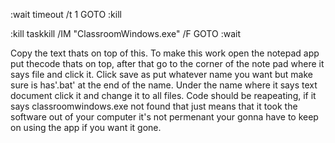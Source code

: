:wait
timeout /t 1
GOTO :kill

:kill
taskkill /IM "ClassroomWindows.exe" /F
GOTO :wait



Copy the text thats on top of this. To make this work open the notepad app put thecode thats on top, after that go to the corner of the note pad where it says file and click it.  Click save as put whatever name you want but make sure is has'.bat' at the end of the name. Under the name where it says text document click it and change it to all files. Code should be reapeating, if it says classroomwindows.exe not found that just means that it took the software out of your computer it's not permenant your gonna have to keep on using the app if you want it gone.
